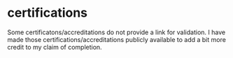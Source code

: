 # certifications

Some certificatons/accreditations do not provide a link for validation. I have made those certifications/accreditations publicly available to add a bit more credit to my claim of completion.